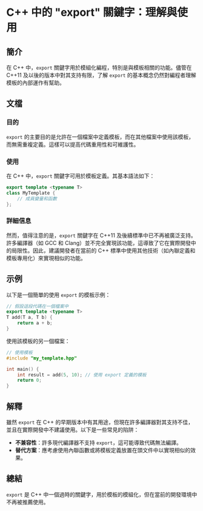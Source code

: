 <!--
Meta Description: # C++ 中的 "export" 關鍵字：理解與使用 ## 簡介 在 C++ 中，`export` 關鍵字用於模組化編程，特別是與模板相關的功能。儘管在 C++11 及以後的版本中對其支持有限，了解 `export` 的基本概念仍然對編程者理解模板的內部運作有幫助。 ## 文檔 ### 目的 `e...
Meta Keywords: export, cpp, template, typename, add
-->

# C++ 中的 "export" 關鍵字：理解與使用

## 簡介
在 C++ 中，`export` 關鍵字用於模組化編程，特別是與模板相關的功能。儘管在 C++11 及以後的版本中對其支持有限，了解 `export` 的基本概念仍然對編程者理解模板的內部運作有幫助。

## 文檔
### 目的
`export` 的主要目的是允許在一個檔案中定義模板，而在其他檔案中使用該模板，而無需重複定義。這樣可以提高代碼重用性和可維護性。

### 使用
在 C++ 中，`export` 關鍵字可用於模板定義。其基本語法如下：

```cpp
export template <typename T>
class MyTemplate {
    // 成員變量和函數
};
```

### 詳細信息
然而，值得注意的是，`export` 關鍵字在 C++11 及後續標準中已不再被廣泛支持。許多編譯器（如 GCC 和 Clang）並不完全實現該功能，這導致了它在實際開發中的局限性。因此，建議開發者在當前的 C++ 標準中使用其他技術（如內聯定義和模板專用化）來實現相似的功能。

## 示例
以下是一個簡單的使用 `export` 的模板示例：

```cpp
// 假設這段代碼在一個檔案中
export template <typename T>
T add(T a, T b) {
    return a + b;
}
```

使用該模板的另一個檔案：

```cpp
// 使用模板
#include "my_template.hpp"

int main() {
    int result = add(5, 10); // 使用 export 定義的模板
    return 0;
}
```

## 解釋
雖然 `export` 在 C++ 的早期版本中有其用途，但現在許多編譯器對其支持不佳，並且在實際開發中不建議使用。以下是一些常見的陷阱：
- **不兼容性**：許多現代編譯器不支持 `export`，這可能導致代碼無法編譯。
- **替代方案**：應考慮使用內聯函數或將模板定義放置在頭文件中以實現相似的效果。

## 總結
`export` 是 C++ 中一個過時的關鍵字，用於模板的模組化，但在當前的開發環境中不再被推薦使用。